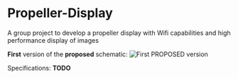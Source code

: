 # Propeller-Display
A group project to develop a propeller display with Wifi capabilities and high performance display of images

**First** version of the **proposed** schematic:
![First PROPOSED version](http://i.imgur.com/gKJlont.png)

Specifications:
**TODO**
